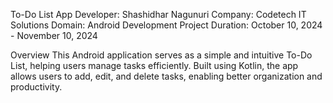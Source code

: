To-Do List App
Developer: Shashidhar Nagunuri
Company: Codetech IT Solutions
Domain: Android Development
Project Duration: October 10, 2024 - November 10, 2024

Overview
This Android application serves as a simple and intuitive To-Do List, helping users manage tasks efficiently. Built using Kotlin, the app allows users to add, edit, and delete tasks, enabling better organization and productivity.
